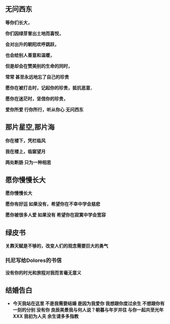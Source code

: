 ## 无问西东

**等你们长大，**

**你们因绿芽冒出土地而喜悦，**

**会对出升的朝阳欢呼跳跃，**

**也会给别人善意和温暖，**

**但是却会在赞美别的生命的同时，**

**常常 甚至永远地忘了自己的珍贵**

**愿你在被打击时，记起你的珍贵，抵抗恶意**，

**愿你在迷茫时，坚信你的珍贵，**

**爱你所爱 行你所行，听从你心 无问西东**



## 那片星空,那片海

**你在楼下，凭栏临风**

**我在楼上，临窗望月**

**两处断肠 只为一种相思**



## 愿你慢慢长大

**愿你慢慢长大**

**愿你有好运 如果没有，希望你在不幸中学会慈悲**

**愿你被很多人爱 如果没有 希望你在寂寞中学会宽容**



## 绿皮书

**关靠天赋是不够的，改变人们的观念需要巨大的勇气**

### 托尼写给Dolores的书信

**没有你的时光和旅程对我而言毫无意义**



## 结婚告白

* **今天我站在这里 不是我需要结婚 是因为我爱你 我想跟你度过余生 不想跟你有一刻的分别 没有你 良辰美景我与何人说？朝暮与年岁并往 与你一起共至光年 XXX 我初为人夫 余生请多多指教**
